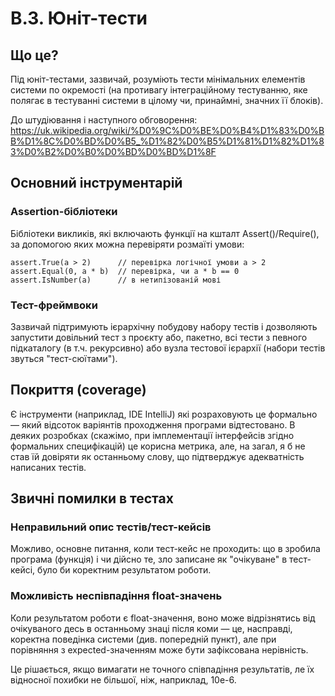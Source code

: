 # B.3. Юніт-тести

## Що це?

Під юніт-тестами, зазвичай, розуміють тести мінімальних елементів системи по окремості
(на противагу інтеграційному тестуванню, яке полягає в тестуванні системи в цілому чи, 
принаймні, значних її блоків).

До штудіювання і наступного обговорення:
https://uk.wikipedia.org/wiki/%D0%9C%D0%BE%D0%B4%D1%83%D0%BB%D1%8C%D0%BD%D0%B5_%D1%82%D0%B5%D1%81%D1%82%D1%83%D0%B2%D0%B0%D0%BD%D0%BD%D1%8F

## Основний інструментарій

### Assertion-бібліотеки

Бібліотеки викликів, які включають функції на кшталт Assert()/Require(), за допомогою яких можна перевіряти розмаїті 
умови: 

    assert.True(a > 2)      // перевірка логічної умови a > 2
    assert.Equal(0, a * b)  // перевірка, чи a * b == 0
    assert.IsNumber(a)      // в нетипізованій мові

### Тест-фреймвоки

Зазвичай підтримують ієрархічну побудову набору тестів і дозволяють запустити довільний тест 
з проєкту або, пакетно, всі тести з певного підкаталогу (в т.ч. рекурсивно) або вузла тестової 
ієрархії (набори тестів звуться "тест-сюїтами").  

## Покриття (coverage)

Є інструменти (наприклад, IDE IntelliJ) які розраховують це формально — який відсоток 
варіянтів проходження програми відтестовано. В деяких розробках (скажімо, при імплементації
інтерфейсів згідно формальних специфікацій) це корисна метрика, але, на загал, я б не став 
їй довіряти як останньому слову, що підтверджує адекватність написаних тестів.

## Звичні помилки в тестах

### Неправильний опис тестів/тест-кейсів

Можливо, основне питання, коли тест-кейс не проходить: що в зробила програма (функція) і чи 
дійсно те, зло записане як "очікуване" в тест-кейсі, було би коректним результатом роботи. 

### Можливість неспівпадіння float-значень

Коли результатом роботи є float-значення, воно може відрізнятись від очікуваного десь в 
останньому знаці після коми — це, насправді, коректна поведінка системи (див. попередній пункт), 
але при порівняння з expected-значенням може бути зафіксована нерівність.

Це рішається, якщо вимагати не точного співпадіння результатів, ле їх відносної похибки не більшої, 
ніж, наприклад, 10e-6.
